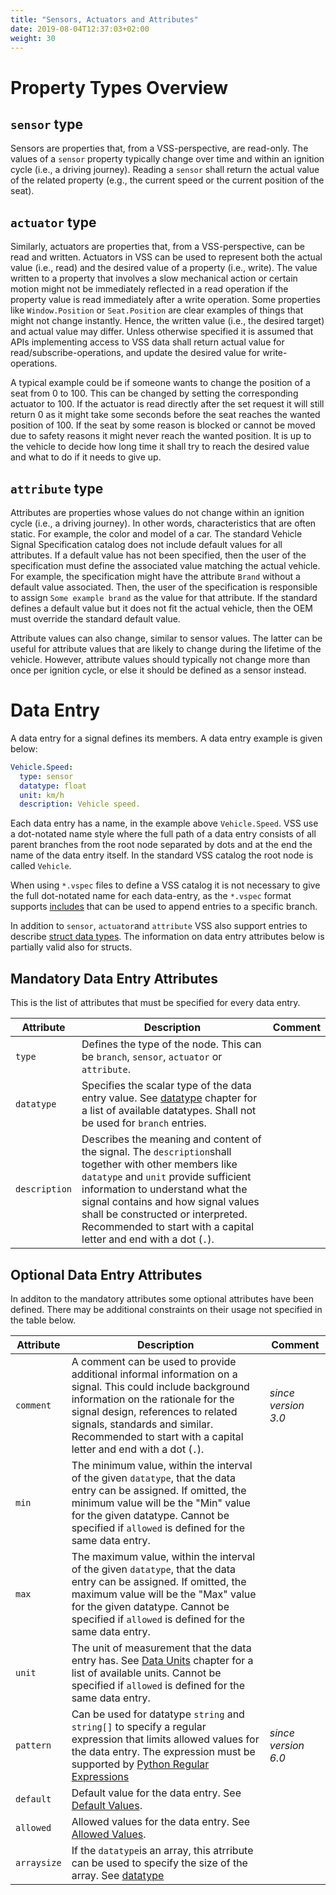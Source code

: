 ```yaml
---
title: "Sensors, Actuators and Attributes"
date: 2019-08-04T12:37:03+02:00
weight: 30
---
```


# Property Types Overview


## `sensor` type
Sensors are properties that, from a VSS-perspective, are read-only. 
The values of a `sensor` property typically change over time and within an ignition cycle (i.e., a driving journey).
Reading a `sensor` shall return the actual value of the related property (e.g., the current speed or the current position of the seat).

## `actuator` type
Similarly, actuators are properties that, from a VSS-perspective, can be read and written.
Actuators in VSS can be used to represent both the actual value (i.e., read) and the desired value of a property (i.e., write).
The value written to a property that involves a slow mechanical action or certain motion might not be immediately reflected in a read operation if the property value is read immediately after a write operation.
Some properties like `Window.Position` or `Seat.Position` are clear examples of things that might not change instantly.
Hence, the written value (i.e., the desired target) and actual value may differ.
Unless otherwise specified it is assumed that APIs implementing access to VSS data shall return actual value for read/subscribe-operations,
and update the desired value for write-operations.

A typical example could be if someone wants to change the position of a seat from 0 to 100. This can be changed by setting the corresponding actuator to 100.
If the actuator is read directly after the set request it will still return 0 as it might take some seconds before the seat reaches the wanted position of 100.
If the seat by some reason is blocked or cannot be moved due to safety reasons it might never reach the wanted position.
It is up to the vehicle to decide how long time it shall try to reach the desired value and what to do if it needs to give up.

## `attribute` type
Attributes are properties whose values do not change within an ignition cycle (i.e., a driving journey).
In other words, characteristics that are often static.
For example, the color and model of a car.
The standard Vehicle Signal Specification catalog does not include default values for all attributes.
If a default value has not been specified, then the user of the specification must define the associated value matching the actual vehicle.
For example, the specification might have the attribute `Brand` without a default value associated.
Then, the user of the specification is responsible to assign `Some example brand` as the value for that attribute.
If the standard defines a default value but it does not fit the actual vehicle,
then the OEM must override the standard default value.

Attribute values can also change, similar to sensor values.
The latter can be useful for attribute values that are likely to change during the lifetime of the vehicle.
However, attribute values should typically not change more than once per ignition cycle,
or else it should be defined as a sensor instead.

# Data Entry

A data entry for a signal defines its members. A data
entry example is given below:

```yaml
Vehicle.Speed:
  type: sensor
  datatype: float
  unit: km/h
  description: Vehicle speed.
```

Each data entry has a name, in the example above `Vehicle.Speed`.
VSS use a dot-notated name style where the full path of a data entry consists of all parent branches from the root node separated by dots and at the end the name of the data entry itself. In the standard VSS catalog the root node is called `Vehicle`.

When using `*.vspec` files to define a VSS catalog it is not necessary to give the full dot-notated name for each data-entry, as the
`*.vspec` format supports [includes](../includes/) that can be used to append entries to a specific branch.

In addition to `sensor`, `actuator`and `attribute` VSS also support entries to describe [struct data types](/vehicle_signal_specification/rule_set/data_entry/data_types_struct/). The information on data entry attributes below is partially valid also for structs.

## Mandatory Data Entry Attributes

This is the list of attributes that must be specified for every data entry.

Attribute    | Description                 | Comment
-------------|-----------------------------|--------
`type`       | Defines the type of the node. This can be `branch`, `sensor`, `actuator` or `attribute`.
`datatype`   | Specifies the scalar type of the data entry value.  See [datatype](/vehicle_signal_specification/rule_set/data_entry/data_types/) chapter for a list of available datatypes. Shall not be used for `branch` entries.|
`description`| Describes the meaning and content of the signal. The `description`shall together with other members like `datatype` and `unit` provide sufficient information to understand what the signal contains and how signal values shall be constructed or interpreted. Recommended to start with a capital letter and end with a dot (`.`).

## Optional Data Entry Attributes

In additon to the mandatory attributes some optional attributes have been defined.
There may be additional constraints on their usage not specified in the table below.

Attribute    | Description                 | Comment
-------------|-----------------------------|--------
`comment`    | A comment can be used to provide additional informal information on a signal. This could include background information on the rationale for the signal design, references to related signals, standards and similar. Recommended to start with a capital letter and end with a dot (`.`). | *since version 3.0*
`min`        | The minimum value, within the interval of the given `datatype`, that the data entry can be assigned. If omitted, the minimum value will be the "Min" value for the given datatype. Cannot be specified if `allowed` is defined for the same data entry.
`max` | The maximum value, within the interval of the given `datatype`, that the data entry can be assigned. If omitted, the maximum value will be the "Max" value for the given datatype. Cannot be specified if `allowed` is defined for the same data entry.
`unit` | The unit of measurement that the data entry has. See [Data Units](/vehicle_signal_specification/rule_set/data_entry/data_units/) chapter for a list of available units. Cannot be specified if `allowed` is defined for the same data entry.
`pattern` | Can be used for datatype `string` and `string[]`  to specify a regular expression that limits allowed values for the data entry. The expression must be supported by [Python Regular Expressions](https://docs.python.org/3/howto/regex.html) | *since version 6.0*
`default` | Default value for the data entry. See [Default Values](/vehicle_signal_specification/rule_set/data_entry/default/).
`allowed`| Allowed values for the data entry. See [Allowed Values](/vehicle_signal_specification/rule_set/data_entry/allowed/).
`arraysize`| If the `datatype`is an array, this atrribute can be used to specify the size of the array. See [datatype](/vehicle_signal_specification/rule_set/data_entry/data_types/)
